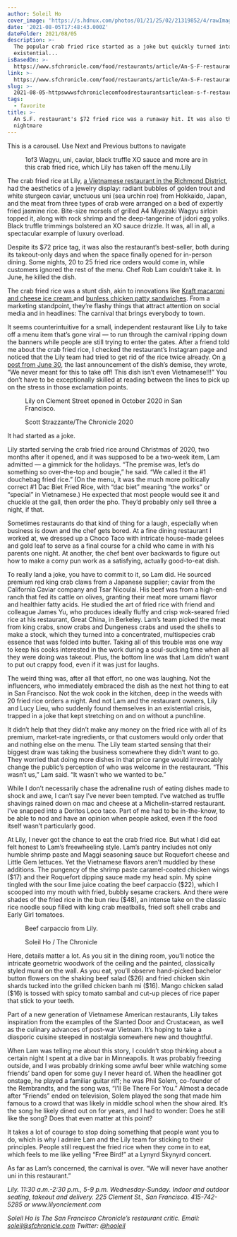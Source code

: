 ```yaml
---
author: Soleil Ho
cover_image: 'https://s.hdnux.com/photos/01/21/25/02/21319852/4/rawImage.jpg'
date: '2021-08-05T17:48:43.000Z'
dateFolder: 2021/08/05
description: >-
  The popular crab fried rice started as a joke but quickly turned into an
  existential...
isBasedOn: >-
  https://www.sfchronicle.com/food/restaurants/article/An-S-F-restaurant-s-72-fried-rice-was-a-runaway-16364899.php
link: >-
  https://www.sfchronicle.com/food/restaurants/article/An-S-F-restaurant-s-72-fried-rice-was-a-runaway-16364899.php
slug: >-
  2021-08-05-httpswwwsfchroniclecomfoodrestaurantsarticlean-s-f-restaurant-s-72-fried-rice-was-a-runaway-16364899php
tags:
  - favorite
title: >-
  An S.F. restaurant's $72 fried rice was a runaway hit. It was also the chef's
  nightmare
---
```

<p>This is a carousel. Use Next and Previous buttons to navigate</p>
<figure data-slide-id="21319852" data-slide-number="1"><picture data-height="1536" data-width="2048"></picture><figcaption>1of3 Wagyu, uni, caviar, black truffle XO sauce and more are in this crab fried rice, which Lily has taken off the menu.Lily</figcaption></figure>
<p>The crab fried rice at Lily, <a href="https://www.sfchronicle.com/food/article/Thrilling-new-S-F-Vietnamese-restaurant-brings-a-15612895.php">a Vietnamese restaurant in the Richmond District</a>, had the aesthetics of a jewelry display: radiant bubbles of golden trout and white sturgeon caviar, unctuous uni (sea urchin roe) from Hokkaido, Japan, and the meat from three types of crab were arranged on a bed of expertly fried jasmine rice. Bite-size morsels of grilled A4 Miyazaki Wagyu sirloin topped it, along with rock shrimp and the deep-tangerine of jidori egg yolks. Black truffle trimmings bolstered an XO sauce drizzle. It was, all in all, a spectacular example of luxury overload.</p>
<p>Despite its $72 price tag, it was also the restaurant’s best-seller, both during its takeout-only days and when the space finally opened for in-person dining. Some nights, 20 to 25 fried rice orders would come in, while customers ignored the rest of the menu. Chef Rob Lam couldn’t take it. In June, he killed the dish.</p>
<p>The crab fried rice was a stunt dish, akin to innovations like <a href="https://vanleeuwenicecream.com/product/kraft-mac-and-cheese/">Kraft macaroni and cheese ice cream </a>and <a href="https://global.kfc.com/press-releases/the-wait-is-over-the-double-down-is-back-at-kfc-the-sandwich-without-bread">bunless chicken patty sandwiches</a>. From a marketing standpoint, they’re flashy things that attract attention on social media and in headlines: The carnival that brings everybody to town.</p>
<p>It seems counterintuitive for a small, independent restaurant like Lily to take off a menu item that’s gone viral — to run through the carnival ripping down the banners while people are still trying to enter the gates. After a friend told me about the crab fried rice, I checked the restaurant’s Instagram page and noticed that the Lily team had tried to get rid of the rice twice already. On <a href="https://www.instagram.com/p/CQwHhhLruql/">a post from June 30</a>, the last announcement of the dish’s demise, they wrote, “We never meant for this to take off! This dish isn’t even Vietnamese!!!” You don’t have to be exceptionally skilled at reading between the lines to pick up on the stress in those exclamation points.</p>
<figure><picture data-component="picture" data-height="1366" data-progressive="true" data-width="2048"><source data-srcset="https://s.hdnux.com/photos/01/21/24/74/21319453/7/1200x0.jpg 1x, https://s.hdnux.com/photos/01/21/24/74/21319453/7/2400x0.jpg 2x" media="(min-width: 1292px)"/><source data-srcset="https://s.hdnux.com/photos/01/21/24/74/21319453/7/1150x0.jpg 1x, https://s.hdnux.com/photos/01/21/24/74/21319453/7/2300x0.jpg 2x" media="(min-width: 1230px)"/><source data-srcset="https://s.hdnux.com/photos/01/21/24/74/21319453/7/1100x0.jpg 1x, https://s.hdnux.com/photos/01/21/24/74/21319453/7/2200x0.jpg 2x" media="(min-width: 1168px)"/><source data-srcset="https://s.hdnux.com/photos/01/21/24/74/21319453/7/1050x0.jpg 1x, https://s.hdnux.com/photos/01/21/24/74/21319453/7/2100x0.jpg 2x" media="(min-width: 1106px)"/><source data-srcset="https://s.hdnux.com/photos/01/21/24/74/21319453/7/1000x0.jpg 1x, https://s.hdnux.com/photos/01/21/24/74/21319453/7/2000x0.jpg 2x" media="(min-width: 1044px)"/><source data-srcset="https://s.hdnux.com/photos/01/21/24/74/21319453/7/950x0.jpg 1x, https://s.hdnux.com/photos/01/21/24/74/21319453/7/1900x0.jpg 2x" media="(min-width: 982px)"/><source data-srcset="https://s.hdnux.com/photos/01/21/24/74/21319453/7/900x0.jpg 1x, https://s.hdnux.com/photos/01/21/24/74/21319453/7/1800x0.jpg 2x" media="(min-width: 920px)"/><source data-srcset="https://s.hdnux.com/photos/01/21/24/74/21319453/7/850x0.jpg 1x, https://s.hdnux.com/photos/01/21/24/74/21319453/7/1700x0.jpg 2x" media="(min-width: 858px)"/><source data-srcset="https://s.hdnux.com/photos/01/21/24/74/21319453/7/800x0.jpg 1x, https://s.hdnux.com/photos/01/21/24/74/21319453/7/1600x0.jpg 2x" media="(min-width: 796px)"/><source data-srcset="https://s.hdnux.com/photos/01/21/24/74/21319453/7/750x0.jpg 1x, https://s.hdnux.com/photos/01/21/24/74/21319453/7/1500x0.jpg 2x" media="(min-width: 734px)"/><source data-srcset="https://s.hdnux.com/photos/01/21/24/74/21319453/7/700x0.jpg 1x, https://s.hdnux.com/photos/01/21/24/74/21319453/7/1400x0.jpg 2x" media="(min-width: 672px)"/><source data-srcset="https://s.hdnux.com/photos/01/21/24/74/21319453/7/650x0.jpg 1x, https://s.hdnux.com/photos/01/21/24/74/21319453/7/1300x0.jpg 2x" media="(min-width: 610px)"/><source data-srcset="https://s.hdnux.com/photos/01/21/24/74/21319453/7/600x0.jpg 1x, https://s.hdnux.com/photos/01/21/24/74/21319453/7/1200x0.jpg 2x" media="(min-width: 548px)"/><source data-srcset="https://s.hdnux.com/photos/01/21/24/74/21319453/7/550x0.jpg 1x, https://s.hdnux.com/photos/01/21/24/74/21319453/7/1100x0.jpg 2x" media="(min-width: 486px)"/><source data-srcset="https://s.hdnux.com/photos/01/21/24/74/21319453/7/500x0.jpg 1x, https://s.hdnux.com/photos/01/21/24/74/21319453/7/1000x0.jpg 2x" media="(min-width: 424px)"/><source data-srcset="https://s.hdnux.com/photos/01/21/24/74/21319453/7/450x0.jpg 1x, https://s.hdnux.com/photos/01/21/24/74/21319453/7/900x0.jpg 2x" media="(min-width: 362px)"/><source data-srcset="https://s.hdnux.com/photos/01/21/24/74/21319453/7/400x0.jpg 1x, https://s.hdnux.com/photos/01/21/24/74/21319453/7/800x0.jpg 2x" media="(min-width: 300px)"/></picture><figcaption><p>Lily on Clement Street opened in October 2020 in San Francisco.</p>Scott Strazzante/The Chronicle 2020</figcaption></figure>
<p>It had started as a joke.</p>
<p>Lily started serving the crab fried rice around Christmas of 2020, two months after it opened, and it was supposed to be a two-week item, Lam admitted — a gimmick for the holidays. “The premise was, let’s do something so over-the-top and bougie,” he said. “We called it the #1 douchebag fried rice.” (On the menu, it was the much more politically correct #1 Dac Biet Fried Rice, with “dac biet” meaning “the works” or “special” in Vietnamese.) He expected that most people would see it and chuckle at the gall, then order the pho. They’d probably only sell three a night, if that.</p>
<p>Sometimes restaurants do that kind of thing for a laugh, especially when business is down and the chef gets bored. At a fine dining restaurant I worked at, we dressed up a Choco Taco with intricate house-made gelees and gold leaf to serve as a final course for a child who came in with his parents one night. At another, the chef bent over backwards to figure out how to make a corny pun work as a satisfying, actually good-to-eat dish.</p>
<p>To really land a joke, you have to commit to it, so Lam did. He sourced premium red king crab claws from a Japanese supplier; caviar from the California Caviar company and Tsar Nicoulai. His beef was from a high-end ranch that fed its cattle on olives, granting their meat more umami flavor and healthier fatty acids. He studied the art of fried rice with friend and colleague James Yu, who produces ideally fluffy and crisp wok-seared fried rice at his restaurant, Great China, in Berkeley. Lam’s team picked the meat from king crabs, snow crabs and Dungeness crabs and used the shells to make a stock, which they turned into a concentrated, multispecies crab essence that was folded into butter. Taking all of this trouble was one way to keep his cooks interested in the work during a soul-sucking time when all they were doing was takeout. Plus, the bottom line was that Lam didn’t want to put out crappy food, even if it was just for laughs.</p>
<p>The weird thing was, after all that effort, no one was laughing. Not the influencers, who immediately embraced the dish as the next hot thing to eat in San Francisco. Not the wok cook in the kitchen, deep in the weeds with 20 fried rice orders a night. And not Lam and the restaurant owners, Lily and Lucy Lieu, who suddenly found themselves in an existential crisis, trapped in a joke that kept stretching on and on without a punchline.</p>
<p>It didn’t help that they didn’t make any money on the fried rice with all of its premium, market-rate ingredients, or that customers would only order that and nothing else on the menu. The Lily team started sensing that their biggest draw was taking the business somewhere they didn’t want to go. They worried that doing more dishes in that price range would irrevocably change the public’s perception of who was welcome in the restaurant. “This wasn’t us,” Lam said. “It wasn’t who we wanted to be.”</p>
<p>While I don’t necessarily chase the adrenaline rush of eating dishes made to shock and awe, I can’t say I’ve never been tempted. I’ve watched as truffle shavings rained down on mac and cheese at a Michelin-starred restaurant. I’ve snapped into a Doritos Loco taco. Part of me had to be in-the-know, to be able to nod and have an opinion when people asked, even if the food itself wasn’t particularly good.</p>
<p>At Lily, I never got the chance to eat the crab fried rice. But what I did eat felt honest to Lam’s freewheeling style. Lam’s pantry includes not only humble shrimp paste and Maggi seasoning sauce but Roquefort cheese and Little Gem lettuces. Yet the Vietnamese flavors aren’t muddled by these additions. The pungency of the shrimp paste caramel-coated chicken wings ($17) and their Roquefort dipping sauce made my head spin. My spine tingled with the sour lime juice coating the beef carpaccio ($22), which I scooped into my mouth with fried, bubbly sesame crackers. And there were shades of the fried rice in the bun rieu ($48), an intense take on the classic rice noodle soup filled with king crab meatballs, fried soft shell crabs and Early Girl tomatoes.</p>
<figure><picture data-component="picture" data-height="1536" data-progressive="true" data-width="2048"><source data-srcset="https://s.hdnux.com/photos/01/21/24/74/21319456/4/1200x0.jpg 1x, https://s.hdnux.com/photos/01/21/24/74/21319456/4/2400x0.jpg 2x" media="(min-width: 1292px)"/><source data-srcset="https://s.hdnux.com/photos/01/21/24/74/21319456/4/1150x0.jpg 1x, https://s.hdnux.com/photos/01/21/24/74/21319456/4/2300x0.jpg 2x" media="(min-width: 1230px)"/><source data-srcset="https://s.hdnux.com/photos/01/21/24/74/21319456/4/1100x0.jpg 1x, https://s.hdnux.com/photos/01/21/24/74/21319456/4/2200x0.jpg 2x" media="(min-width: 1168px)"/><source data-srcset="https://s.hdnux.com/photos/01/21/24/74/21319456/4/1050x0.jpg 1x, https://s.hdnux.com/photos/01/21/24/74/21319456/4/2100x0.jpg 2x" media="(min-width: 1106px)"/><source data-srcset="https://s.hdnux.com/photos/01/21/24/74/21319456/4/1000x0.jpg 1x, https://s.hdnux.com/photos/01/21/24/74/21319456/4/2000x0.jpg 2x" media="(min-width: 1044px)"/><source data-srcset="https://s.hdnux.com/photos/01/21/24/74/21319456/4/950x0.jpg 1x, https://s.hdnux.com/photos/01/21/24/74/21319456/4/1900x0.jpg 2x" media="(min-width: 982px)"/><source data-srcset="https://s.hdnux.com/photos/01/21/24/74/21319456/4/900x0.jpg 1x, https://s.hdnux.com/photos/01/21/24/74/21319456/4/1800x0.jpg 2x" media="(min-width: 920px)"/><source data-srcset="https://s.hdnux.com/photos/01/21/24/74/21319456/4/850x0.jpg 1x, https://s.hdnux.com/photos/01/21/24/74/21319456/4/1700x0.jpg 2x" media="(min-width: 858px)"/><source data-srcset="https://s.hdnux.com/photos/01/21/24/74/21319456/4/800x0.jpg 1x, https://s.hdnux.com/photos/01/21/24/74/21319456/4/1600x0.jpg 2x" media="(min-width: 796px)"/><source data-srcset="https://s.hdnux.com/photos/01/21/24/74/21319456/4/750x0.jpg 1x, https://s.hdnux.com/photos/01/21/24/74/21319456/4/1500x0.jpg 2x" media="(min-width: 734px)"/><source data-srcset="https://s.hdnux.com/photos/01/21/24/74/21319456/4/700x0.jpg 1x, https://s.hdnux.com/photos/01/21/24/74/21319456/4/1400x0.jpg 2x" media="(min-width: 672px)"/><source data-srcset="https://s.hdnux.com/photos/01/21/24/74/21319456/4/650x0.jpg 1x, https://s.hdnux.com/photos/01/21/24/74/21319456/4/1300x0.jpg 2x" media="(min-width: 610px)"/><source data-srcset="https://s.hdnux.com/photos/01/21/24/74/21319456/4/600x0.jpg 1x, https://s.hdnux.com/photos/01/21/24/74/21319456/4/1200x0.jpg 2x" media="(min-width: 548px)"/><source data-srcset="https://s.hdnux.com/photos/01/21/24/74/21319456/4/550x0.jpg 1x, https://s.hdnux.com/photos/01/21/24/74/21319456/4/1100x0.jpg 2x" media="(min-width: 486px)"/><source data-srcset="https://s.hdnux.com/photos/01/21/24/74/21319456/4/500x0.jpg 1x, https://s.hdnux.com/photos/01/21/24/74/21319456/4/1000x0.jpg 2x" media="(min-width: 424px)"/><source data-srcset="https://s.hdnux.com/photos/01/21/24/74/21319456/4/450x0.jpg 1x, https://s.hdnux.com/photos/01/21/24/74/21319456/4/900x0.jpg 2x" media="(min-width: 362px)"/><source data-srcset="https://s.hdnux.com/photos/01/21/24/74/21319456/4/400x0.jpg 1x, https://s.hdnux.com/photos/01/21/24/74/21319456/4/800x0.jpg 2x" media="(min-width: 300px)"/></picture><figcaption><p>Beef carpaccio from Lily.</p>Soleil Ho / The Chronicle</figcaption></figure>
<p>Here, details matter a lot. As you sit in the dining room, you’ll notice the intricate geometric woodwork of the ceiling and the painted, classically styled mural on the wall. As you eat, you’ll observe hand-picked bachelor button flowers on the shaking beef salad ($26) and fried chicken skin shards tucked into the grilled chicken banh mi ($16). Mango chicken salad ($16) is tossed with spicy tomato sambal and cut-up pieces of rice paper that stick to your teeth.</p>
<p>Part of a new generation of Vietnamese American restaurants, Lily takes inspiration from the examples of the Slanted Door and Crustacean, as well as the culinary advances of post-war Vietnam. It’s hoping to take a diasporic cuisine steeped in nostalgia somewhere new and thoughtful.</p>
<p>When Lam was telling me about this story, I couldn’t stop thinking about a certain night I spent at a dive bar in Minneapolis. It was probably freezing outside, and I was probably drinking some awful beer while watching some friends’ band open for some guy I never heard of. When the headliner got onstage, he played a familiar guitar riff; he was Phil Solem, co-founder of the Rembrandts, and the song was, “I’ll Be There For You.” Almost a decade after “Friends” ended on television, Solem played the song that made him famous to a crowd that was likely in middle school when the show aired. It’s the song he likely dined out on for years, and I had to wonder: Does he still like the song? Does that even matter at this point?</p>
<p>It takes a lot of courage to stop doing something that people want you to do, which is why I admire Lam and the Lily team for sticking to their principles. People still request the fried rice when they come in to eat, which feels to me like yelling “Free Bird!” at a Lynyrd Skynyrd concert.</p>
<p>As far as Lam’s concerned, the carnival is over. “We will never have another uni in this restaurant.”</p>
<p><em>Lily. 11:30 a.m.-2:30 p.m., 5-9 p.m. Wednesday-Sunday. Indoor and outdoor seating, takeout and delivery. 225 Clement St., San Francisco. 415-742-5285 or www.lilyonclement.com</em></p>
<p><em> <p><em>Soleil Ho is The San Francisco Chronicle’s restaurant critic. Email: <a href="mailto:soleil@sfchronicle.com">soleil@sfchronicle.com</a> Twitter: <a href="https://twitter.com/hooleil">@hooleil</a> </em></p> </em></p>
